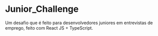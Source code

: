 # Junior_Challenge
Um desafio que é feito para desenvolvedores juniores em entrevistas de emprego, feito com React JS + TypeScript.

